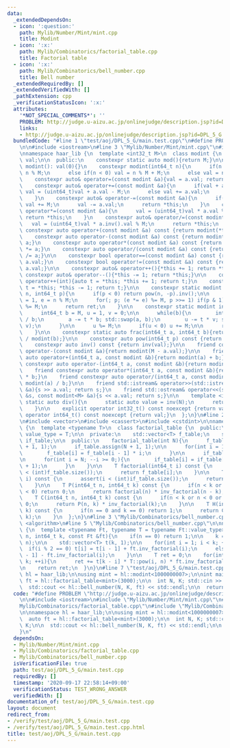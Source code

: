 ```yaml
---
data:
  _extendedDependsOn:
  - icon: ':question:'
    path: Mylib/Number/Mint/mint.cpp
    title: Modint
  - icon: ':x:'
    path: Mylib/Combinatorics/factorial_table.cpp
    title: Factorial table
  - icon: ':x:'
    path: Mylib/Combinatorics/bell_number.cpp
    title: Bell number
  _extendedRequiredBy: []
  _extendedVerifiedWith: []
  _pathExtension: cpp
  _verificationStatusIcon: ':x:'
  attributes:
    '*NOT_SPECIAL_COMMENTS*': ''
    PROBLEM: http://judge.u-aizu.ac.jp/onlinejudge/description.jsp?id=DPL_5_G
    links:
    - http://judge.u-aizu.ac.jp/onlinejudge/description.jsp?id=DPL_5_G
  bundledCode: "#line 1 \"test/aoj/DPL_5_G/main.test.cpp\"\n#define PROBLEM \"http://judge.u-aizu.ac.jp/onlinejudge/description.jsp?id=DPL_5_G\"\
    \n\n#include <iostream>\n#line 3 \"Mylib/Number/Mint/mint.cpp\"\n#include <utility>\n\
    \nnamespace haar_lib {\n  template <int32_t M>\n  class modint {\n    uint32_t\
    \ val;\n\n  public:\n    constexpr static auto mod(){return M;}\n\n    constexpr\
    \ modint(): val(0){}\n    constexpr modint(int64_t n){\n      if(n >= M) val =\
    \ n % M;\n      else if(n < 0) val = n % M + M;\n      else val = n;\n    }\n\n\
    \    constexpr auto& operator=(const modint &a){val = a.val; return *this;}\n\
    \    constexpr auto& operator+=(const modint &a){\n      if(val + a.val >= M)\
    \ val = (uint64_t)val + a.val - M;\n      else val += a.val;\n      return *this;\n\
    \    }\n    constexpr auto& operator-=(const modint &a){\n      if(val < a.val)\
    \ val += M;\n      val -= a.val;\n      return *this;\n    }\n    constexpr auto&\
    \ operator*=(const modint &a){\n      val = (uint64_t)val * a.val % M;\n     \
    \ return *this;\n    }\n    constexpr auto& operator/=(const modint &a){\n   \
    \   val = (uint64_t)val * a.inv().val % M;\n      return *this;\n    }\n\n   \
    \ constexpr auto operator+(const modint &a) const {return modint(*this) += a;}\n\
    \    constexpr auto operator-(const modint &a) const {return modint(*this) -=\
    \ a;}\n    constexpr auto operator*(const modint &a) const {return modint(*this)\
    \ *= a;}\n    constexpr auto operator/(const modint &a) const {return modint(*this)\
    \ /= a;}\n\n    constexpr bool operator==(const modint &a) const {return val ==\
    \ a.val;}\n    constexpr bool operator!=(const modint &a) const {return val !=\
    \ a.val;}\n\n    constexpr auto& operator++(){*this += 1; return *this;}\n   \
    \ constexpr auto& operator--(){*this -= 1; return *this;}\n\n    constexpr auto\
    \ operator++(int){auto t = *this; *this += 1; return t;}\n    constexpr auto operator--(int){auto\
    \ t = *this; *this -= 1; return t;}\n\n    constexpr static modint pow(int64_t\
    \ n, int64_t p){\n      if(p < 0) return pow(n, -p).inv();\n\n      int64_t ret\
    \ = 1, e = n % M;\n      for(; p; (e *= e) %= M, p >>= 1) if(p & 1) (ret *= e)\
    \ %= M;\n      return ret;\n    }\n\n    constexpr static modint inv(int64_t a){\n\
    \      int64_t b = M, u = 1, v = 0;\n\n      while(b){\n        int64_t t = a\
    \ / b;\n        a -= t * b; std::swap(a, b);\n        u -= t * v; std::swap(u,\
    \ v);\n      }\n\n      u %= M;\n      if(u < 0) u += M;\n\n      return u;\n\
    \    }\n\n    constexpr static auto frac(int64_t a, int64_t b){return modint(a)\
    \ / modint(b);}\n\n    constexpr auto pow(int64_t p) const {return pow(val, p);}\n\
    \    constexpr auto inv() const {return inv(val);}\n\n    friend constexpr auto\
    \ operator-(const modint &a){return modint(M - a.val);}\n\n    friend constexpr\
    \ auto operator+(int64_t a, const modint &b){return modint(a) + b;}\n    friend\
    \ constexpr auto operator-(int64_t a, const modint &b){return modint(a) - b;}\n\
    \    friend constexpr auto operator*(int64_t a, const modint &b){return modint(a)\
    \ * b;}\n    friend constexpr auto operator/(int64_t a, const modint &b){return\
    \ modint(a) / b;}\n\n    friend std::istream& operator>>(std::istream &s, modint<M>\
    \ &a){s >> a.val; return s;}\n    friend std::ostream& operator<<(std::ostream\
    \ &s, const modint<M> &a){s << a.val; return s;}\n\n    template <int N>\n   \
    \ static auto div(){\n      static auto value = inv(N);\n      return value;\n\
    \    }\n\n    explicit operator int32_t() const noexcept {return val;}\n    explicit\
    \ operator int64_t() const noexcept {return val;}\n  };\n}\n#line 2 \"Mylib/Combinatorics/factorial_table.cpp\"\
    \n#include <vector>\n#include <cassert>\n#include <cstdint>\n\nnamespace haar_lib\
    \ {\n  template <typename T>\n  class factorial_table {\n  public:\n    using\
    \ value_type = T;\n\n  private:\n    std::vector<T> f_table;\n    std::vector<T>\
    \ if_table;\n\n  public:\n    factorial_table(int N){\n      f_table.assign(N\
    \ + 1, 1);\n      if_table.assign(N + 1, 1);\n\n      for(int i = 1; i <= N; ++i){\n\
    \        f_table[i] = f_table[i - 1] * i;\n      }\n\n      if_table[N] = f_table[N].inv();\n\
    \n      for(int i = N; --i >= 0;){\n        if_table[i] = if_table[i + 1] * (i\
    \ + 1);\n      }\n    }\n\n    T factorial(int64_t i) const {\n      assert(i\
    \ < (int)f_table.size());\n      return f_table[i];\n    }\n\n    T inv_factorial(int64_t\
    \ i) const {\n      assert(i < (int)if_table.size());\n      return if_table[i];\n\
    \    }\n\n    T P(int64_t n, int64_t k) const {\n      if(n < k or n < 0 or k\
    \ < 0) return 0;\n      return factorial(n) * inv_factorial(n - k);\n    }\n\n\
    \    T C(int64_t n, int64_t k) const {\n      if(n < k or n < 0 or k < 0) return\
    \ 0;\n      return P(n, k) * inv_factorial(k);\n    }\n\n    T H(int64_t n, int64_t\
    \ k) const {\n      if(n == 0 and k == 0) return 1;\n      return C(n + k - 1,\
    \ k);\n    }\n  };\n}\n#line 3 \"Mylib/Combinatorics/bell_number.cpp\"\n#include\
    \ <algorithm>\n#line 5 \"Mylib/Combinatorics/bell_number.cpp\"\n\nnamespace haar_lib\
    \ {\n  template <typename Ft, typename T = typename Ft::value_type>\n  T bell_number(int64_t\
    \ n, int64_t k, const Ft &ft){\n    if(n == 0) return 1;\n\n    k = std::min(k,\
    \ n);\n\n    std::vector<T> t(k, 1);\n\n    for(int i = 1; i < k; ++i){\n    \
    \  if(i % 2 == 0) t[i] = t[i - 1] + ft.inv_factorial(i);\n      else t[i] = t[i\
    \ - 1] - ft.inv_factorial(i);\n    }\n\n    T ret = 0;\n    for(int i = 1; i <=\
    \ k; ++i){\n      ret += t[k - i] * T::pow(i, n) * ft.inv_factorial(i);\n    }\n\
    \n    return ret;\n  }\n}\n#line 7 \"test/aoj/DPL_5_G/main.test.cpp\"\n\nnamespace\
    \ hl = haar_lib;\n\nusing mint = hl::modint<1000000007>;\n\nint main(){\n  auto\
    \ ft = hl::factorial_table<mint>(3000);\n\n  int N, K; std::cin >> N >> K;\n\n\
    \  std::cout << hl::bell_number(N, K, ft) << std::endl;\n\n  return 0;\n}\n"
  code: "#define PROBLEM \"http://judge.u-aizu.ac.jp/onlinejudge/description.jsp?id=DPL_5_G\"\
    \n\n#include <iostream>\n#include \"Mylib/Number/Mint/mint.cpp\"\n#include \"\
    Mylib/Combinatorics/factorial_table.cpp\"\n#include \"Mylib/Combinatorics/bell_number.cpp\"\
    \n\nnamespace hl = haar_lib;\n\nusing mint = hl::modint<1000000007>;\n\nint main(){\n\
    \  auto ft = hl::factorial_table<mint>(3000);\n\n  int N, K; std::cin >> N >>\
    \ K;\n\n  std::cout << hl::bell_number(N, K, ft) << std::endl;\n\n  return 0;\n\
    }\n"
  dependsOn:
  - Mylib/Number/Mint/mint.cpp
  - Mylib/Combinatorics/factorial_table.cpp
  - Mylib/Combinatorics/bell_number.cpp
  isVerificationFile: true
  path: test/aoj/DPL_5_G/main.test.cpp
  requiredBy: []
  timestamp: '2020-09-17 22:58:14+09:00'
  verificationStatus: TEST_WRONG_ANSWER
  verifiedWith: []
documentation_of: test/aoj/DPL_5_G/main.test.cpp
layout: document
redirect_from:
- /verify/test/aoj/DPL_5_G/main.test.cpp
- /verify/test/aoj/DPL_5_G/main.test.cpp.html
title: test/aoj/DPL_5_G/main.test.cpp
---
```

